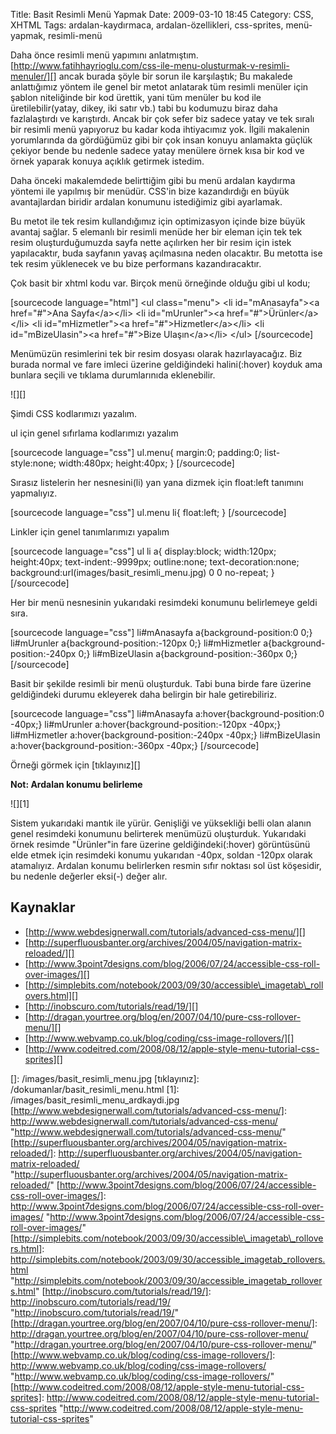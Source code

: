 Title: Basit Resimli Menü Yapmak
Date: 2009-03-10 18:45
Category: CSS, XHTML
Tags: ardalan-kaydırmaca, ardalan-özellikleri, css-sprites, menü-yapmak, resimli-menü

Daha önce resimli menü yapımını anlatmıştım.
[http://www.fatihhayrioglu.com/css-ile-menu-olusturmak-v-resimli-menuler/][]
ancak burada şöyle bir sorun ile karşılaştık; Bu makalede anlattığımız
yöntem ile genel bir metot anlatarak tüm resimli menüler için şablon
niteliğinde bir kod ürettik, yani tüm menüler bu kod ile
üretilebilir(yatay, dikey, iki satır vb.) tabi bu kodumuzu biraz daha
fazlalaştırdı ve karıştırdı. Ancak bir çok sefer biz sadece yatay ve tek
sıralı bir resimli menü yapıyoruz bu kadar koda ihtiyacımız yok. İlgili
makalenin yorumlarında da gördüğümüz gibi bir çok insan konuyu anlamakta
güçlük çekiyor bende bu nedenle sadece yatay menülere örnek kısa bir kod
ve örnek yaparak konuya açıklık getirmek istedim.

Daha önceki makalemdede belirttiğim gibi bu menü ardalan kaydırma
yöntemi ile yapılmış bir menüdür. CSS'in bize kazandırdığı en büyük
avantajlardan biridir ardalan konumunu istediğimiz gibi ayarlamak.

Bu metot ile tek resim kullandığımız için optimizasyon içinde bize büyük
avantaj sağlar. 5 elemanlı bir resimli menüde her bir eleman için tek
tek resim oluşturduğumuzda sayfa nette açılırken her bir resim için
istek yapılacaktır, buda sayfanın yavaş açılmasına neden olacaktır. Bu
metotta ise tek resim yüklenecek ve bu bize performans kazandıracaktır.

Çok basit bir xhtml kodu var. Birçok menü örneğinde olduğu gibi ul kodu;

[sourcecode language="html"] \<ul class="menu"\> \<li
id="mAnasayfa"\>\<a href="\#"\>Ana Sayfa\</a\>\</li\> \<li
id="mUrunler"\>\<a href="\#"\>Ürünler\</a\>\</li\> \<li
id="mHizmetler"\>\<a href="\#"\>Hizmetler\</a\>\</li\> \<li
id="mBizeUlasin"\>\<a href="\#"\>Bize Ulaşın\</a\>\</li\> \</ul\>
[/sourcecode]

Menümüzün resimlerini tek bir resim dosyası olarak hazırlayacağız. Biz
burada normal ve fare imleci üzerine geldiğindeki halini(:hover) koyduk
ama bunlara seçili ve tıklama durumlarınıda eklenebilir.

![][]

Şimdi CSS kodlarımızı yazalım.

ul için genel sıfırlama kodlarımızı yazalım

[sourcecode language="css"] ul.menu{ margin:0; padding:0;
list-style:none; width:480px; height:40px; } [/sourcecode]

Sırasız listelerin her nesnesini(li) yan yana dizmek için float:left
tanımını yapmalıyız.

[sourcecode language="css"] ul.menu li{ float:left; } [/sourcecode]

Linkler için genel tanımlarımızı yapalım

[sourcecode language="css"] ul li a{ display:block; width:120px;
height:40px; text-indent:-9999px; outline:none; text-decoration:none;
background:url(images/basit\_resimli\_menu.jpg) 0 0 no-repeat; }
[/sourcecode]

Her bir menü nesnesinin yukarıdaki resimdeki konumunu belirlemeye geldi
sıra.

[sourcecode language="css"] li\#mAnasayfa a{background-position:0 0;}
li\#mUrunler a{background-position:-120px 0;} li\#mHizmetler
a{background-position:-240px 0;} li\#mBizeUlasin
a{background-position:-360px 0;} [/sourcecode]

Basit bir şekilde resimli bir menü oluşturduk. Tabi buna birde fare
üzerine geldiğindeki durumu ekleyerek daha belirgin bir hale
getirebiliriz.

[sourcecode language="css"] li\#mAnasayfa a:hover{background-position:0
-40px;} li\#mUrunler a:hover{background-position:-120px -40px;}
li\#mHizmetler a:hover{background-position:-240px -40px;}
li\#mBizeUlasin a:hover{background-position:-360px -40px;} [/sourcecode]

Örneği görmek için [tıklayınız][]

**Not: Ardalan konumu belirleme**

![][1]

Sistem yukarıdaki mantık ile yürür. Genişliği ve yüksekliği belli olan
alanın genel resimdeki konumunu belirterek menümüzü oluşturduk.
Yukarıdaki örnek resimde "Ürünler"in fare üzerine geldiğindeki(:hover)
görüntüsünü elde etmek için resimdeki konumu yukarıdan -40px, soldan
-120px olarak atamalıyız. Ardalan konumu belirlerken resmin sıfır
noktası sol üst köşesidir, bu nedenle değerler eksi(-) değer alır.

Kaynaklar
---------

-   [http://www.webdesignerwall.com/tutorials/advanced-css-menu/][]
-   [http://superfluousbanter.org/archives/2004/05/navigation-matrix-reloaded/][]
-   [http://www.3point7designs.com/blog/2006/07/24/accessible-css-roll-over-images/][]
-   [http://simplebits.com/notebook/2003/09/30/accessible\_imagetab\_rollovers.html][]
-   [http://inobscuro.com/tutorials/read/19/][]   
-   [http://dragan.yourtree.org/blog/en/2007/04/10/pure-css-rollover-menu/][]
-   [http://www.webvamp.co.uk/blog/coding/css-image-rollovers/][]
-   [http://www.codeitred.com/2008/08/12/apple-style-menu-tutorial-css-sprites][]

</p>

  [http://www.fatihhayrioglu.com/css-ile-menu-olusturmak-v-resimli-menuler/]:
    http://www.fatihhayrioglu.com/css-ile-menu-olusturmak-v-resimli-menuler/
    "http://www.fatihhayrioglu.com/css-ile-menu-olusturmak-v-resimli-menuler/"
  []: /images/basit_resimli_menu.jpg
  [tıklayınız]: /dokumanlar/basit_resimli_menu.html
  [1]: /images/basit_resimli_menu_ardkaydi.jpg
  [http://www.webdesignerwall.com/tutorials/advanced-css-menu/]: http://www.webdesignerwall.com/tutorials/advanced-css-menu/
    "http://www.webdesignerwall.com/tutorials/advanced-css-menu/"
  [http://superfluousbanter.org/archives/2004/05/navigation-matrix-reloaded/]:
    http://superfluousbanter.org/archives/2004/05/navigation-matrix-reloaded/
    "http://superfluousbanter.org/archives/2004/05/navigation-matrix-reloaded/"
  [http://www.3point7designs.com/blog/2006/07/24/accessible-css-roll-over-images/]:
    http://www.3point7designs.com/blog/2006/07/24/accessible-css-roll-over-images/
    "http://www.3point7designs.com/blog/2006/07/24/accessible-css-roll-over-images/"
  [http://simplebits.com/notebook/2003/09/30/accessible\_imagetab\_rollovers.html]:
    http://simplebits.com/notebook/2003/09/30/accessible_imagetab_rollovers.html
    "http://simplebits.com/notebook/2003/09/30/accessible_imagetab_rollovers.html"
  [http://inobscuro.com/tutorials/read/19/]: http://inobscuro.com/tutorials/read/19/
    "http://inobscuro.com/tutorials/read/19/"
  [http://dragan.yourtree.org/blog/en/2007/04/10/pure-css-rollover-menu/]:
    http://dragan.yourtree.org/blog/en/2007/04/10/pure-css-rollover-menu/
    "http://dragan.yourtree.org/blog/en/2007/04/10/pure-css-rollover-menu/"
  [http://www.webvamp.co.uk/blog/coding/css-image-rollovers/]: http://www.webvamp.co.uk/blog/coding/css-image-rollovers/
    "http://www.webvamp.co.uk/blog/coding/css-image-rollovers/"
  [http://www.codeitred.com/2008/08/12/apple-style-menu-tutorial-css-sprites]:
    http://www.codeitred.com/2008/08/12/apple-style-menu-tutorial-css-sprites
    "http://www.codeitred.com/2008/08/12/apple-style-menu-tutorial-css-sprites"
